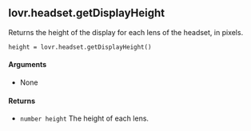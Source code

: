 <!--
category: reference
-->

lovr.headset.getDisplayHeight
---

Returns the height of the display for each lens of the headset, in pixels.

    height = lovr.headset.getDisplayHeight()

#### Arguments

- None

#### Returns

- `number height` The height of each lens.

